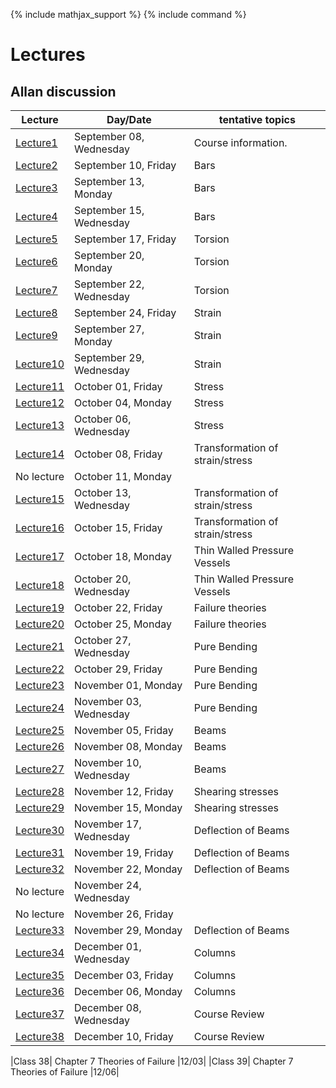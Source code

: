 {% include mathjax_support %}
{% include command %}

# Lectures

## Allan discussion

<!-- Bars (Springs)
Torsion
Bending
Stress/Strain tensors
Transformation of Stress/Strain
Mohr Circle
Pressure Vessels/Failure Criteria--Octahedral, Maximum shear, Rankine-Hugnoit.
Buckling/Energy Methods.
Optional: Dynamics

HW 6-8 (On days when lab is due don't have a home work due)
       1 Midterm
       1 Final
       3 Labs. -->


|Lecture | Day/Date| tentative topics |
|----------------|----------------|----------------|
| [Lecture1](Lecture_1.md) | September 08, Wednesday | Course information. |
| [Lecture2](Lecture_2.md) | September 10, Friday | Bars |
| [Lecture3](Lecture_3.md) | September 13, Monday | Bars |
| [Lecture4](Lecture_4.md) | September 15, Wednesday | Bars |
| [Lecture5](Lecture_5.md) | September 17, Friday | Torsion |
| [Lecture6](Lecture_6.md) | September 20, Monday | Torsion |
| [Lecture7](Lecture_7.md) | September 22, Wednesday | Torsion |
| [Lecture8](Lecture_8.md) | September 24, Friday | Strain |
| [Lecture9](Lecture_9.md) | September 27, Monday | Strain |
| [Lecture10](Lecture_10.md) | September 29, Wednesday | Strain |
| [Lecture11](Lecture_11.md) | October 01, Friday | Stress |
| [Lecture12](Lecture_12.md) | October 04, Monday | Stress |
| [Lecture13](Lecture_13.md) | October 06, Wednesday | Stress |
| [Lecture14](Lecture_14.md) | October 08, Friday |  Transformation of strain/stress |
| No lecture | October 11, Monday | |
| [Lecture15](Lecture_15.md) | October 13, Wednesday | Transformation of strain/stress |
| [Lecture16](Lecture_16.md) | October 15, Friday | Transformation of strain/stress |
| [Lecture17](Lecture_17.md) | October 18, Monday |  Thin Walled Pressure Vessels |
| [Lecture18](Lecture_18.md) | October 20, Wednesday | Thin Walled Pressure Vessels |
| [Lecture19](Lecture_19.md) | October 22, Friday | Failure theories |
| [Lecture20](Lecture_20.md) | October 25, Monday | Failure theories |
| [Lecture21](Lecture_21.md) | October 27, Wednesday | Pure Bending |
| [Lecture22](Lecture_22.md) | October 29, Friday | Pure Bending |
| [Lecture23](Lecture_23.md) | November 01, Monday | Pure Bending |
| [Lecture24](Lecture_24.md) | November 03, Wednesday | Pure Bending |
| [Lecture25](Lecture_25.md) | November 05, Friday | Beams |
| [Lecture26](Lecture_26.md) | November 08, Monday | Beams|
| [Lecture27](Lecture_27.md) | November 10, Wednesday | Beams |
| [Lecture28](Lecture_28.md) | November 12, Friday | Shearing stresses|
| [Lecture29](Lecture_29.md) | November 15, Monday | Shearing stresses |
| [Lecture30](Lecture_30.md) | November 17, Wednesday | Deflection of Beams |
| [Lecture31](Lecture_31.md) | November 19, Friday | Deflection of Beams |
| [Lecture32](Lecture_32.md) | November 22, Monday | Deflection of Beams |
| No lecture | November 24, Wednesday | |
| No lecture | November 26, Friday | |
| [Lecture33](Lecture_33.md) | November 29, Monday | Deflection of Beams |
| [Lecture34](Lecture_34.md) | December 01, Wednesday | Columns |
| [Lecture35](Lecture_35.md) | December 03, Friday | Columns |
| [Lecture36](Lecture_36.md) | December 06, Monday | Columns|
| [Lecture37](Lecture_37.md) | December 08, Wednesday | Course Review |
| [Lecture38](Lecture_38.md) | December 10, Friday | Course Review|
















|Class 38|	Chapter 7 Theories of Failure	|12/03|
|Class 39|	Chapter 7 Theories of Failure	|12/06|



